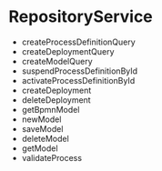 # RepositoryService



- createProcessDefinitionQuery
- createDeploymentQuery
- createModelQuery
- suspendProcessDefinitionById
- activateProcessDefinitionById
- createDeployment
- deleteDeployment
- getBpmnModel
- newModel
- saveModel
- deleteModel
- getModel
- validateProcess

